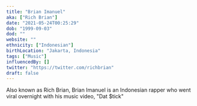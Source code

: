 ```yaml
---
title: "Brian Imanuel"
aka: ["Rich Brian"]
date: "2021-05-24T00:25:29"
dob: "1999-09-03"
dod: ""
website: ""
ethnicity: ["Indonesian"]
birthLocation: "Jakarta, Indonesia"
tags: ["Music"]
influencedBy: []
twitter: "https://twitter.com/richbrian"
draft: false
---
```


Also known as Rich Brian, Brian Imanuel is an Indonesian rapper who went viral overnight with his music video, "Dat $tick"
